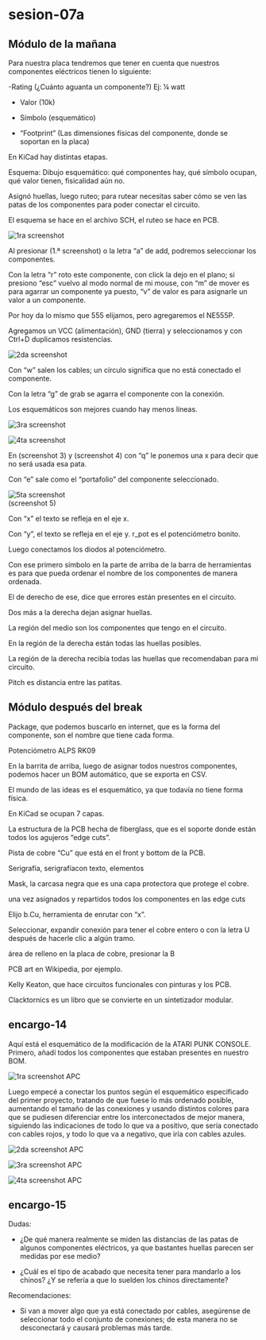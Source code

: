 # sesion-07a

## Módulo de la mañana

Para nuestra placa tendremos que tener en cuenta que nuestros componentes eléctricos tienen lo siguiente:

-Rating (¿Cuánto aguanta un componente?) Ej: ¼ watt

- Valor (10k)

- Símbolo (esquemático)

- “Footprint” (Las dimensiones físicas del componente, donde se soportan en la placa)

En KiCad hay distintas etapas.

Esquema: Dibujo esquemático: qué componentes hay, qué símbolo ocupan, qué valor tienen, fisicalidad aún no.

Asignó huellas, luego ruteo; para rutear necesitas saber cómo se ven las patas de los componentes para poder conectar el circuito.

El esquema se hace en el archivo SCH, el ruteo se hace en PCB.

![1ra screenshot](./archivos/7a_Screenshot_1.png)

Al presionar (1.ª screenshot) o la letra “a” de add, podremos seleccionar los componentes.

Con la letra “r” roto este componente, con click la dejo en el plano; si presiono “esc” vuelvo al modo normal de mi mouse, con “m” de mover es para agarrar un componente ya puesto, “v” de valor es para asignarle un valor a un componente.

Por hoy da lo mismo que 555 elijamos, pero agregaremos el NE555P.

Agregamos un VCC (alimentación), GND (tierra) y seleccionamos y con Ctrl+D duplicamos resistencias.

![2da screenshot](./archivos/7a_Screenshot_2.png)

Con “w” salen los cables; un círculo significa que no está conectado el componente.

Con la letra “g” de grab se agarra el componente con la conexión.

Los esquemáticos son mejores cuando hay menos líneas.  

![3ra screenshot](./archivos/7a_Screenshot_3.png)

![4ta screenshot](./archivos/7a_Screenshot_4.png)  

En (screenshot 3) y (screenshot 4) con “q” le ponemos una x para decir que no será usada esa pata.

Con “e” sale como el “portafolio” del componente seleccionado.

![5ta screenshot](./archivos/7a_Screenshot_5.png)  
(screenshot 5)  

Con “x” el texto se refleja en el eje x.

Con “y”, el texto se refleja en el eje y.
r_pot es el potenciómetro bonito.

Luego conectamos los diodos al potenciómetro.

Con ese primero símbolo en la parte de arriba de la barra de herramientas es para que pueda ordenar el nombre de los componentes de manera ordenada.

El de derecho de ese, dice que errores están presentes en el circuito.

Dos más a la derecha dejan asignar huellas.

La región del medio son los componentes que tengo en el circuito.

En la región de la derecha están todas las huellas posibles.

La región de la derecha recibía todas las huellas que recomendaban para mi circuito.

Pitch es distancia entre las patitas.

## Módulo después del break

Package, que podemos buscarlo en internet, que es la forma del componente, son el nombre que tiene cada forma.

Potenciómetro ALPS RK09

En la barrita de arriba, luego de asignar todos nuestros componentes, podemos hacer un BOM automático, que se exporta en CSV.

El mundo de las ideas es el esquemático, ya que todavía no tiene forma física.

En KiCad se ocupan 7 capas.

La estructura de la PCB hecha de fiberglass, que es el soporte donde están todos los agujeros “edge cuts”.

Pista de cobre “Cu” que está en el front y bottom de la PCB.

Serigrafía, serigrafíacon texto, elementos

Mask, la carcasa negra que es una capa protectora que protege el cobre.

una vez asignados y repartidos todos los componentes en las edge cuts

Elijo b.Cu, herramienta de enrutar con “x”.

Seleccionar, expandir conexión para tener el cobre entero o con la letra U después de hacerle clic a algún tramo.

área de relleno en la placa de cobre, presionar la B

PCB art en Wikipedia, por ejemplo.

Kelly Keaton, que hace circuitos funcionales con pinturas y los PCB.

Clacktornics es un libro que se convierte en un sintetizador modular.

## encargo-14

Aquí está el esquemático de la modificación de la ATARI PUNK CONSOLE.  
Primero, añadí todos los componentes que estaban presentes en nuestro BOM.

![1ra screenshot APC](./archivos/atariPunkConsole-1.png)

Luego empecé a conectar los puntos según el esquemático especificado del primer proyecto, tratando de que fuese lo más ordenado posible, aumentando el tamaño de las conexiones y usando distintos colores para que se pudiesen diferenciar entre los interconectados de mejor manera, siguiendo las indicaciones de todo lo que va a positivo, que sería conectado con cables rojos, y todo lo que va a negativo, que iría con cables azules.

![2da screenshot APC](./archivos/atariPunkConsole-2.png)  

![3ra screenshot APC](./archivos/atariPunkConsole-3.png)  

![4ta screenshot APC](./archivos/atariPunkConsole-4.png)

## encargo-15

Dudas:  

- ¿De qué manera realmente se miden las distancias de las patas de algunos componentes eléctricos, ya que bastantes huellas parecen ser medidas por ese medio?  

- ¿Cuál es el tipo de acabado que necesita tener para mandarlo a los chinos? ¿Y se refería a que lo suelden los chinos directamente?  

Recomendaciones:

- Si van a mover algo que ya está conectado por cables, asegúrense de seleccionar todo el conjunto de conexiones; de esta manera no se desconectará y causará problemas más tarde.
